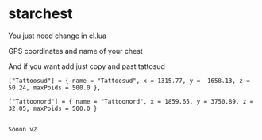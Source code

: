 # starchest

You just need change in cl.lua

GPS coordinates and name of your chest

And if you want add just copy and past tattosud 

    ["Tattoosud"] = { name = "Tattoosud", x = 1315.77, y = -1658.13, z = 50.24, maxPoids = 500.0 },

    ["Tattoonord"] = { name = "Tattoonord", x = 1859.65, y = 3750.89, z = 32.05, maxPoids = 500.0 }
    
    
    Sooon v2
